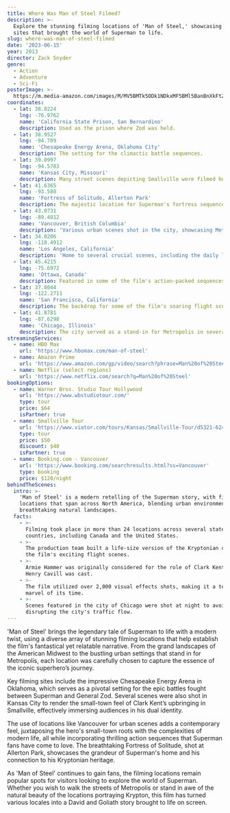 ```yaml
---
title: Where Was Man of Steel Filmed?
description: >-
  Explore the stunning filming locations of 'Man of Steel,' showcasing iconic
  sites that brought the world of Superman to life.
slug: where-was-man-of-steel-filmed
date: '2023-06-15'
year: 2013
director: Zack Snyder
genre:
  - Action
  - Adventure
  - Sci-Fi
posterImage: >-
  https://m.media-amazon.com/images/M/MV5BMTk5ODk1NDkxMF5BMl5BanBnXkFtZTcwNTA5OTY0OQ@@._V1_SX300.jpg
coordinates:
  - lat: 38.8224
    lng: -76.9762
    name: 'California State Prison, San Bernardino'
    description: Used as the prison where Zod was held.
  - lat: 38.9527
    lng: -94.709
    name: 'Chesapeake Energy Arena, Oklahoma City'
    description: The setting for the climactic battle sequences.
  - lat: 39.0997
    lng: -94.5783
    name: 'Kansas City, Missouri'
    description: Many street scenes depicting Smallville were filmed here.
  - lat: 41.6365
    lng: -93.588
    name: 'Fortress of Solitude, Allerton Park'
    description: The majestic location for Superman's fortress sequences.
  - lat: 43.0731
    lng: -89.4012
    name: 'Vancouver, British Columbia'
    description: 'Various urban scenes shot in the city, showcasing Metropolis.'
  - lat: 34.0206
    lng: -118.4912
    name: 'Los Angeles, California'
    description: 'Home to several crucial scenes, including the daily life of Clark Kent.'
  - lat: 45.4215
    lng: -75.6972
    name: 'Ottawa, Canada'
    description: Featured in some of the film's action-packed sequences.
  - lat: 37.8044
    lng: -122.2711
    name: 'San Francisco, California'
    description: The backdrop for some of the film's soaring flight scenes.
  - lat: 41.8781
    lng: -87.6298
    name: 'Chicago, Illinois'
    description: The city served as a stand-in for Metropolis in several sequences.
streamingServices:
  - name: HBO Max
    url: 'https://www.hbomax.com/man-of-steel'
  - name: Amazon Prime
    url: 'https://www.amazon.com/gp/video/search?phrase=Man%20of%20Steel'
  - name: Netflix (select regions)
    url: 'https://www.netflix.com/search?q=Man%20of%20Steel'
bookingOptions:
  - name: Warner Bros. Studio Tour Hollywood
    url: 'https://www.wbstudiotour.com/'
    type: tour
    price: $64
    isPartner: true
  - name: Smallville Tour
    url: 'https://www.viator.com/tours/Kansas/Smallville-Tour/d5321-6245P1'
    type: tour
    price: $50
    discount: $40
    isPartner: true
  - name: Booking.com - Vancouver
    url: 'https://www.booking.com/searchresults.html?ss=Vancouver'
    type: booking
    price: $120/night
behindTheScenes:
  intro: >-
    'Man of Steel' is a modern retelling of the Superman story, with filming
    locations that span across North America, blending urban environments with
    breathtaking natural landscapes.
  facts:
    - >-
      Filming took place in more than 24 locations across several states and
      countries, including Canada and the United States.
    - >-
      The production team built a life-size version of the Kryptonian craft for
      the film's exciting flight scenes.
    - >-
      Armie Hammer was originally considered for the role of Clark Kent before
      Henry Cavill was cast.
    - >-
      The film utilized over 2,000 visual effects shots, making it a technical
      marvel of its time.
    - >-
      Scenes featured in the city of Chicago were shot at night to avoid
      disrupting the city's traffic flow.
---
```


<ManOfSteelGuide />

'Man of Steel' brings the legendary tale of Superman to life with a modern twist, using a diverse array of stunning filming locations that help establish the film's fantastical yet relatable narrative. From the grand landscapes of the American Midwest to the bustling urban settings that stand in for Metropolis, each location was carefully chosen to capture the essence of the iconic superhero’s journey.

Key filming sites include the impressive Chesapeake Energy Arena in Oklahoma, which serves as a pivotal setting for the epic battles fought between Superman and General Zod. Several scenes were also shot in Kansas City to render the small-town feel of Clark Kent’s upbringing in Smallville, effectively immersing audiences in his dual identity.

The use of locations like Vancouver for urban scenes adds a contemporary feel, juxtaposing the hero's small-town roots with the complexities of modern life, all while incorporating thrilling action sequences that Superman fans have come to love. The breathtaking Fortress of Solitude, shot at Allerton Park, showcases the grandeur of Superman's home and his connection to his Kryptonian heritage.

As 'Man of Steel' continues to gain fans, the filming locations remain popular spots for visitors looking to explore the world of Superman. Whether you wish to walk the streets of Metropolis or stand in awe of the natural beauty of the locations portraying Krypton, this film has turned various locales into a David and Goliath story brought to life on screen.
